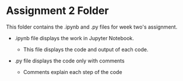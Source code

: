 # Assignment 2 Folder
This folder contains the .ipynb and .py files for week two's assignment. 

- .ipynb file displays the work in Jupyter Notebook.
  - This file displays the code and output of each code. 
  
 - .py file displays the code only with comments
   - Comments explain each step of the code
